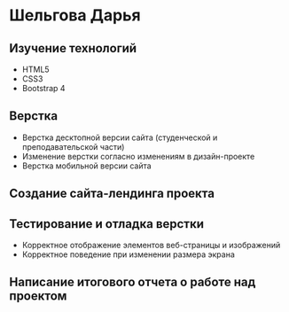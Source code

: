 # Шельгова Дарья
## Изучение технологий
- HTML5
- CSS3
- Bootstrap 4
## Верстка
- Верстка десктопной версии сайта (студенческой и преподавательской части)
- Изменение верстки согласно изменениям в дизайн-проекте 
- Верстка мобильной версии сайта
## Создание сайта-лендинга проекта
## Тестирование и отладка верстки
- Корректное отображение элементов веб-страницы и изображений
- Корректное поведение при изменении размера экрана
## Написание итогового отчета о работе над проектом
